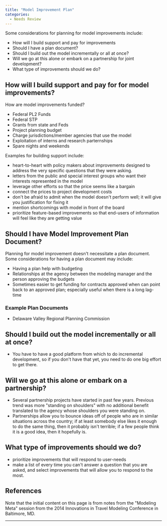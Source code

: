 ```yaml
---
title: "Model Improvement Plan"
categories:
  - Needs Review
---
```


Some considerations for planning for model improvements include:

-   How will I build support and pay for improvements
-   Should I have a plan document?
-   Should I build out the model incrementally or all at once?
-   Will we go at this alone or embark on a partnership for joint development?
-   What type of improvements should we do?

How will I build support and pay for for model improvements?
------------------------------------------------------------

How are model improvements funded?

-   Federal PL2 Funds
-   Federal STP
-   Grants from state and Feds
-   Project planning budget
-   Charge jurisdictions/member agencies that use the model
-   Exploitation of interns and research parternships
-   Spare nights and weekends

Examples for building support include:

-   heart-to-heart with policy makers about improvements designed to address the very specific questions that they were asking.
-   letters from the public and special interest groups who want their interests represented in the model
-   leverage other efforts so that the price seems like a bargain
-   connect the prices to project development costs
-   don't be afraid to admit when the model doesn't perform well; it will give you justification for fixing it
-   mention shortcomings with model in front of the board
-   prioritize feature-based improvements so that end-users of information will feel like they are getting value

Should I have Model Improvement Plan Document?
----------------------------------------------

Planning for model improvement doesn't necessitate a plan document. Some considerations for having a plan document may include:

-   Having a plan help with budgeting
-   Relationships at the agency between the modeling manager and the person approving the budgets
-   Sometimes easier to get funding for contracts approved when can point back to an approved plan; especially useful when there is a long lag-time

### Example Plan Documents

-   Delaware Valley Regional Planning Commission

Should I build out the model incrementally or all at once?
----------------------------------------------------------

-   You have to have a good platform from which to do incremental development, so if you don't have that yet, you need to do one big effort to get there.

Will we go at this alone or embark on a partnership?
----------------------------------------------------

-   Several partnership projects have started in past few years. Previous trend was more "standing on shoulders" with no additional benefit translated to the agency whose shoulders you were standing on.
-   Partnerships allow you to bounce ideas off of people who are in similar situations across the country; if at least somebody else likes it enough to do the same thing, then it probably isn't terrible; if a few people think it is a good idea, then it hopefully is.

What type of improvements should we do?
---------------------------------------

-   prioritize improvements that will respond to user-needs
-   make a list of every time you can't answer a question that you are asked, and select improvements that will allow you to respond to the most.

References
----------

Note that the initial content on this page is from notes from the "Modeling Meta" session from the 2014 Innovations in Travel Modeling Conference in Baltimore, MD.

------------------------------------------------------------------------

